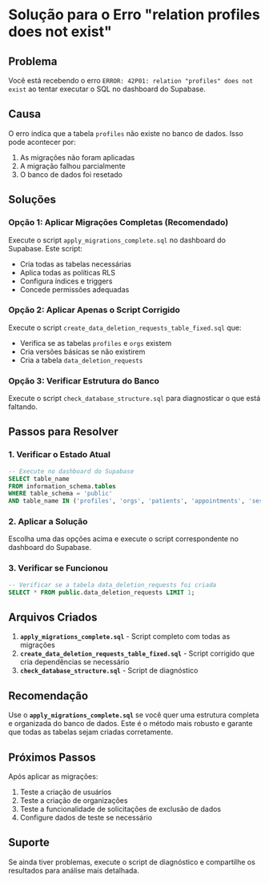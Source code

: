 # Solução para o Erro "relation profiles does not exist"

## Problema
Você está recebendo o erro `ERROR: 42P01: relation "profiles" does not exist` ao tentar executar o SQL no dashboard do Supabase.

## Causa
O erro indica que a tabela `profiles` não existe no banco de dados. Isso pode acontecer por:
1. As migrações não foram aplicadas
2. A migração falhou parcialmente
3. O banco de dados foi resetado

## Soluções

### Opção 1: Aplicar Migrações Completas (Recomendado)
Execute o script `apply_migrations_complete.sql` no dashboard do Supabase. Este script:
- Cria todas as tabelas necessárias
- Aplica todas as políticas RLS
- Configura índices e triggers
- Concede permissões adequadas

### Opção 2: Aplicar Apenas o Script Corrigido
Execute o script `create_data_deletion_requests_table_fixed.sql` que:
- Verifica se as tabelas `profiles` e `orgs` existem
- Cria versões básicas se não existirem
- Cria a tabela `data_deletion_requests`

### Opção 3: Verificar Estrutura do Banco
Execute o script `check_database_structure.sql` para diagnosticar o que está faltando.

## Passos para Resolver

### 1. Verificar o Estado Atual
```sql
-- Execute no dashboard do Supabase
SELECT table_name 
FROM information_schema.tables 
WHERE table_schema = 'public' 
AND table_name IN ('profiles', 'orgs', 'patients', 'appointments', 'sessions');
```

### 2. Aplicar a Solução
Escolha uma das opções acima e execute o script correspondente no dashboard do Supabase.

### 3. Verificar se Funcionou
```sql
-- Verificar se a tabela data_deletion_requests foi criada
SELECT * FROM public.data_deletion_requests LIMIT 1;
```

## Arquivos Criados

1. **`apply_migrations_complete.sql`** - Script completo com todas as migrações
2. **`create_data_deletion_requests_table_fixed.sql`** - Script corrigido que cria dependências se necessário
3. **`check_database_structure.sql`** - Script de diagnóstico

## Recomendação

Use o **`apply_migrations_complete.sql`** se você quer uma estrutura completa e organizada do banco de dados. Este é o método mais robusto e garante que todas as tabelas sejam criadas corretamente.

## Próximos Passos

Após aplicar as migrações:
1. Teste a criação de usuários
2. Teste a criação de organizações
3. Teste a funcionalidade de solicitações de exclusão de dados
4. Configure dados de teste se necessário

## Suporte

Se ainda tiver problemas, execute o script de diagnóstico e compartilhe os resultados para análise mais detalhada.
